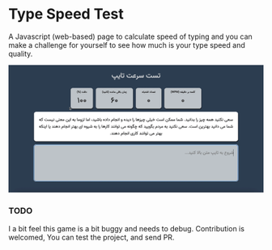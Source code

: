 # Type Speed Test

A Javascript (web-based) page to calculate speed of typing and you can make a challenge for yourself to see how much is your type speed and quality.

[![javascript Type Speed Test](preview.gif)](https://basemax.github.io/TypeSpeedTest/)

### TODO

I a bit feel this game is a bit buggy and needs to debug.
Contribution is welcomed, You can test the project, and send PR.
